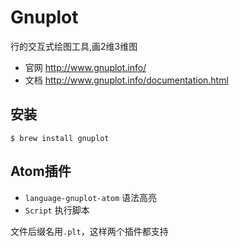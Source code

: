 # Gnuplot

行的交互式绘图工具,画2维3维图

* 官网 <http://www.gnuplot.info/>
* 文档 <http://www.gnuplot.info/documentation.html>

## 安装

```shell
$ brew install gnuplot
```

## Atom插件

* `language-gnuplot-atom` 语法高亮
* `Script` 执行脚本

文件后缀名用`.plt`，这样两个插件都支持

##
